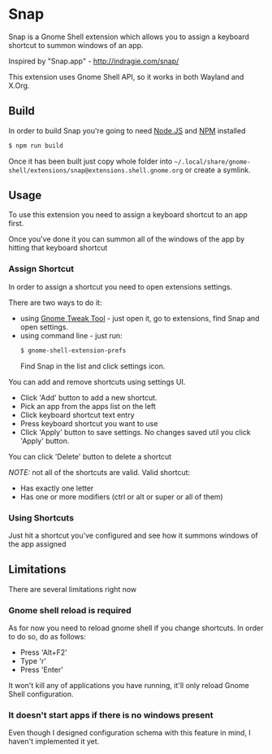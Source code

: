# Snap
Snap is a Gnome Shell extension which allows you to assign a keyboard shortcut to summon windows of an app.

Inspired by "Snap.app" - http://indragie.com/snap/

This extension uses Gnome Shell API, so it works in both Wayland and X.Org.


## Build
In order to build Snap you're going to need [Node.JS](https://nodejs.org) and [NPM](https://www.npmjs.com/) installed

```bash
$ npm run build
```


Once it has been built just copy whole folder into `~/.local/share/gnome-shell/extensions/snap@extensions.shell.gnome.org` or create a symlink.

## Usage

To use this extension you need to assign a keyboard shortcut to an app first.

Once you've done it you can summon all of the windows of the app by hitting that keyboard shortcut

### Assign Shortcut

In order to assign a shortcut you need to open extensions settings.

There are two ways to do it:

 - using [Gnome Tweak Tool](https://wiki.gnome.org/Apps/GnomeTweakTool) - just open it, go to extensions, find Snap and open settings.
 - using command line - just run:
   ```bash
   $ gnome-shell-extension-prefs 
   ```
   Find Snap in the list and click settings icon.

You can add and remove shortcuts using settings UI.

 - Click 'Add' button to add a new shortcut.
 - Pick an app from the apps list on the left
 - Click keyboard shortcut text entry
 - Press keyboard shortcut you want to use
 - Click 'Apply' button to save settings. No changes saved util you click 'Apply' button.

 You can click 'Delete' button to delete a shortcut

 *NOTE:* not all of the shortcuts are valid.
 Valid shortcut:
  - Has exactly one letter
  - Has one or more modifiers (ctrl or alt or super or all of them)

### Using Shortcuts

Just hit a shortcut you've configured and see how it summons windows of the app assigned

## Limitations

There are several limitations right now

### Gnome shell reload is required

As for now you need to reload gnome shell if you change shortcuts. In order to do so, do as follows:

 - Press 'Alt+F2'
 - Type 'r'
 - Press 'Enter'

It won't kill any of applications you have running, it'll only reload Gnome Shell configuration.

### It doesn't start apps if there is no windows present

Even though I designed configuration schema with this feature in mind, I haven't implemented it yet.

